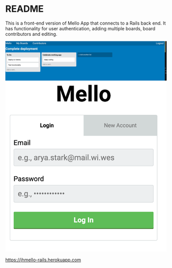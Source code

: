 # README

This is a front-end version of Mello App that connects to a Rails back end. It has functionality for user authentication, adding multiple boards, board contributors and editing.

![](/image/screenshot.PNG)
![](/image/screenshot1.PNG)


https://jhmello-rails.herokuapp.com
